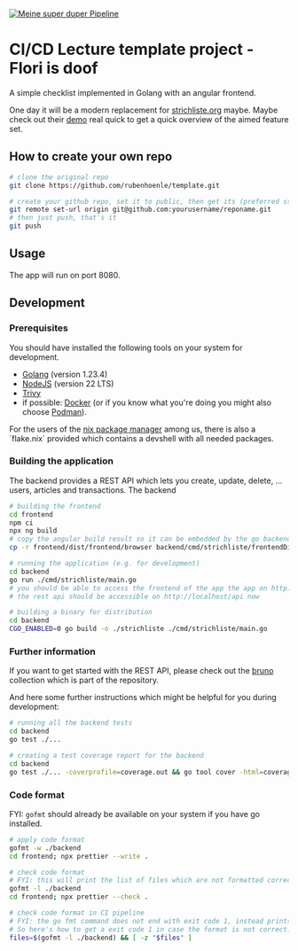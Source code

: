 [![Meine super duper Pipeline](https://github.com/FlorianPall/templateCICD/actions/workflows/example.yml/badge.svg)](https://github.com/FlorianPall/templateCICD/actions/workflows/example.yml)

# CI/CD Lecture template project - Flori is doof

A simple checklist implemented in Golang with an angular frontend.

One day it will be a modern replacement for [strichliste.org](https://strichliste.org) maybe. 
Maybe check out their [demo](https://demo.strichliste.org) real quick to get a quick overview of the aimed feature set.

## How to create your own repo

```bash
# clone the original repo
git clone https://github.com/rubenhoenle/template.git

# create your github repo, set it to public, then get its (preferred ssh) clone url
git remote set-url origin git@github.com:yourusername/reponame.git
# then just push, that's it
git push
```

## Usage

The app will run on port 8080. 

## Development

### Prerequisites

You should have installed the following tools on your system for development.

* [Golang](https://go.dev/doc/install) (version 1.23.4)
* [NodeJS](https://nodejs.org/en/download) (version 22 LTS)
* [Trivy](https://github.com/aquasecurity/trivy/releases)
* if possible: [Docker](https://docs.docker.com/get-started/get-docker/) (or if you know what you're doing you might also choose [Podman](https://podman.io/)).

For the users of the [nix package manager](https://nixos.org) among us, there is also a ´flake.nix´ provided which contains a devshell with all needed packages.

### Building the application

The backend provides a REST API which lets you create, update, delete, ... users, articles and transactions. 
The backend 

```bash
# building the frontend
cd frontend
npm ci
npx ng build
# copy the angular build result so it can be embedded by the go backend
cp -r frontend/dist/frontend/browser backend/cmd/strichliste/frontendDist

# running the application (e.g. for development)
cd backend
go run ./cmd/strichliste/main.go 
# you should be able to access the frontend of the app the app on http://localhost:8080 now in your browser
# the rest api should be accessible on http://localhost/api now

# building a binary for distribution
cd backend
CGO_ENABLED=0 go build -o ./strichliste ./cmd/strichliste/main.go
```

### Further information

If you want to get started with the REST API, please check out the [bruno](https://github.com/usebruno/bruno) collection which is part of the repository.

And here some further instructions which might be helpful for you during development:

```bash
# running all the backend tests
cd backend
go test ./...

# creating a test coverage report for the backend
cd backend
go test ./... -coverprofile=coverage.out && go tool cover -html=coverage.out -o coverage.html
```

### Code format

FYI: `gofmt` should already be available on your system if you have go installed.

```bash
# apply code format
gofmt -w ./backend
cd frontend; npx prettier --write .

# check code format
# FYI: this will print the list of files which are not formatted correctly
gofmt -l ./backend
cd frontend; npx prettier --check .

# check code format in CI pipeline
# FYI: the go fmt command does not end with exit code 1, instead prints only the list of files which are not formatted correctly. 
# So here's how to get a exit code 1 in case the format is not correct.
files=$(gofmt -l ./backend) && [ -z "$files" ]
```


